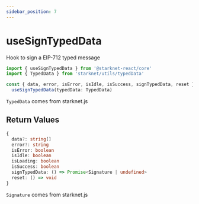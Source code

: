 ```yaml
---
sidebar_position: 7
---
```


# useSignTypedData

Hook to sign a EIP-712 typed message

```typescript
import { useSignTypedData } from '@starknet-react/core'
import { TypedData } from 'starknet/utils/typedData'

const { data, error, isError, isIdle, isSuccess, signTypedData, reset } =
  useSignTypedData(typedData: TypedData)
```

`TypedData` comes from starknet.js

## Return Values

```typescript
{
  data?: string[]
  error?: string
  isError: boolean
  isIdle: boolean
  isLoading: boolean
  isSuccess: boolean
  signTypedData: () => Promise<Signature | undefined>
  reset: () => void
}
```

`Signature` comes from starknet.js
